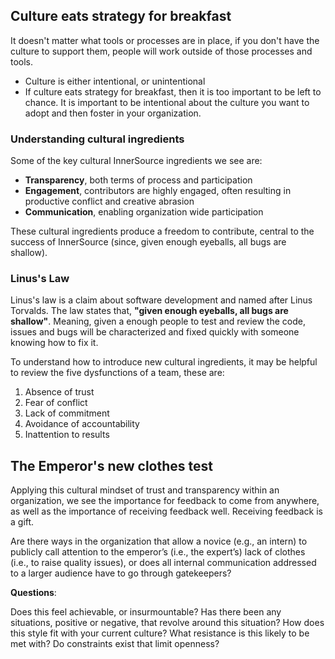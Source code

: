 ## Culture eats strategy for breakfast

It doesn't matter what tools or processes are in place, if you don't have the culture to support them, people will work outside of those processes and tools.

- Culture is either intentional, or unintentional
- If culture eats strategy for breakfast, then it is too important to be left to chance. It is important to be intentional about the culture you want to adopt and then foster in your organization.

### Understanding cultural ingredients

Some of the key cultural InnerSource ingredients we see are:

- **Transparency**, both terms of process and participation
- **Engagement**, contributors are highly engaged, often resulting in productive conflict and creative abrasion
- **Communication**, enabling organization wide participation

These cultural ingredients produce a freedom to contribute, central to the success of InnerSource (since, given enough eyeballs, all bugs are shallow).

### Linus's Law

Linus's law is a claim about software development and named after Linus Torvalds. The law states that, **"given enough eyeballs, all bugs are shallow"**. Meaning, given a enough people to test and review the code, issues and bugs will be characterized and fixed quickly with someone knowing how to fix it.

To understand how to introduce new cultural ingredients, it may be helpful to review the five dysfunctions of a team, these are:

1. Absence of trust
1. Fear of conflict
1. Lack of commitment
1. Avoidance of accountability
1. Inattention to results

## The Emperor's new clothes test

Applying this cultural mindset of trust and transparency within an organization, we see the importance for feedback to come from anywhere, as well as the importance of receiving feedback well. Receiving feedback is a gift.

Are there ways in the organization that allow a novice (e.g., an intern) to publicly call attention to the emperor’s (i.e., the expert’s) lack of clothes (i.e., to raise quality issues), or does all internal communication addressed to a larger audience have to go through gatekeepers?

**Questions**:

Does this feel achievable, or insurmountable?
Has there been any situations, positive or negative, that revolve around this situation?
How does this style fit with your current culture?
What resistance is this likely to be met with?
Do constraints exist that limit openness?